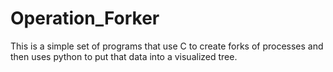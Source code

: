 # Operation_Forker

This is a simple set of programs that use C to create forks of processes and then uses python to put that data into a visualized tree.

